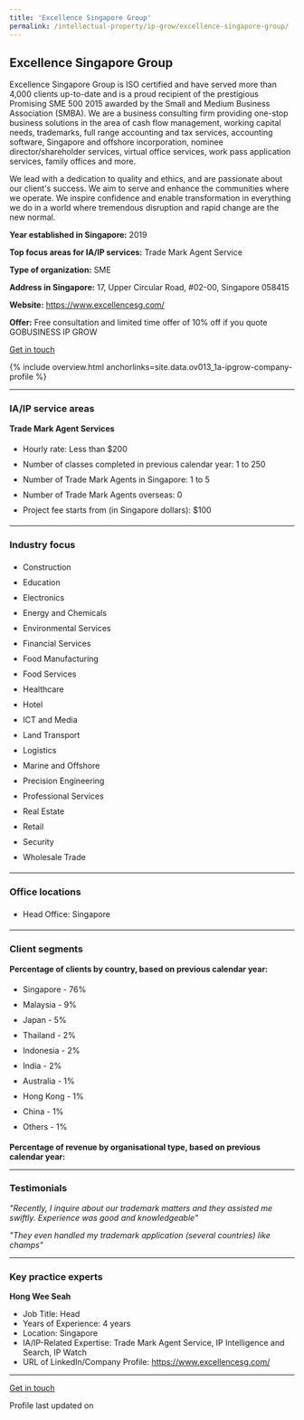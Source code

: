 ```yaml
---
title: 'Excellence Singapore Group'
permalink: /intellectual-property/ip-grow/excellence-singapore-group/
---
```


## Excellence Singapore Group

Excellence Singapore Group is ISO certified and have served more than 4,000 clients up-to-date and is a proud recipient of the prestigious Promising SME 500 2015 awarded by the Small and Medium Business Association (SMBA).
We are a business consulting firm providing one-stop business solutions in the area of cash flow management, working capital needs, trademarks, full range accounting and tax services, accounting software, Singapore and offshore incorporation, nominee director/shareholder services, virtual office services, work pass application services, family offices and more.

We lead with a dedication to quality and ethics, and are passionate about our client's success. We aim to serve and enhance the communities where we operate. We inspire confidence and enable transformation in everything we do in a world where tremendous disruption and rapid change are the new normal.

<b>Year established in Singapore:</b> 2019

<b>Top focus areas for IA/IP services:</b> Trade Mark Agent Service

<b>Type of organization:</b> SME

<b>Address in Singapore:</b> 17, Upper Circular Road, #02-00, Singapore 058415

<b>Website:</b> <a href='https://www.excellencesg.com/'>https://www.excellencesg.com/</a>

<b>Offer:</b> Free consultation and limited time offer of 10% off if you quote GOBUSINESS IP GROW

<a class='btn' href='https://form.gov.sg/6549cfafefc1a10012eba045' target='_blank' rel='noopener'>Get in touch</a>

{% include overview.html anchorlinks=site.data.ov013_1a-ipgrow-company-profile %}

---
<a name='ip-related-service-areas'></a>
### IA/IP service areas

**Trade Mark Agent Services**

<ul>
<li style='line-height: 27px; margin: 0px 0px !important'>Hourly rate:  Less than $200</li>
<li style='line-height: 27px; margin: 0px 0px !important'>Number of classes completed in previous calendar year: 1 to 250</li>
<li style='line-height: 27px; margin: 0px 0px !important'>Number of Trade Mark Agents in Singapore: 1 to 5</li>
<li style='line-height: 27px; margin: 0px 0px !important'>Number of Trade Mark Agents overseas: 0</li>
<li style='line-height: 27px; margin: 0px 0px !important'>Project fee starts from (in Singapore dollars):  $100</li>
</ul>

---
<a name='industry-focus'></a>
### Industry focus

<ul><li style='line-height: 27px; margin: 0px 0px !important'> Construction</li><li style='line-height: 27px; margin: 0px 0px !important'>Education</li><li style='line-height: 27px; margin: 0px 0px !important'>Electronics</li><li style='line-height: 27px; margin: 0px 0px !important'>Energy and Chemicals</li><li style='line-height: 27px; margin: 0px 0px !important'>Environmental Services</li><li style='line-height: 27px; margin: 0px 0px !important'>Financial Services</li><li style='line-height: 27px; margin: 0px 0px !important'>Food Manufacturing</li><li style='line-height: 27px; margin: 0px 0px !important'>Food Services</li><li style='line-height: 27px; margin: 0px 0px !important'>Healthcare</li><li style='line-height: 27px; margin: 0px 0px !important'>Hotel</li><li style='line-height: 27px; margin: 0px 0px !important'>ICT and Media</li><li style='line-height: 27px; margin: 0px 0px !important'>Land Transport</li><li style='line-height: 27px; margin: 0px 0px !important'>Logistics</li><li style='line-height: 27px; margin: 0px 0px !important'>Marine and Offshore</li><li style='line-height: 27px; margin: 0px 0px !important'>Precision Engineering</li><li style='line-height: 27px; margin: 0px 0px !important'>Professional Services</li><li style='line-height: 27px; margin: 0px 0px !important'>Real Estate</li><li style='line-height: 27px; margin: 0px 0px !important'>Retail</li><li style='line-height: 27px; margin: 0px 0px !important'>Security</li><li style='line-height: 27px; margin: 0px 0px !important'>Wholesale Trade</li></ul>

---
<a name='office-locations'></a>
### Office locations

<ul><li style='line-height: 27px; margin: 0px 0px !important'> Head Office: Singapore</li></ul>

---
<a name='client-segments'></a>
### Client segments

**Percentage of clients by country, based on previous calendar year:**

<ul><li style='line-height: 27px; margin: 0px 0px !important'> Singapore - 76%</li><li style='line-height: 27px; margin: 0px 0px !important'>Malaysia - 9%</li><li style='line-height: 27px; margin: 0px 0px !important'>Japan - 5%</li><li style='line-height: 27px; margin: 0px 0px !important'>Thailand - 2%</li><li style='line-height: 27px; margin: 0px 0px !important'>Indonesia - 2%</li><li style='line-height: 27px; margin: 0px 0px !important'>India - 2%</li><li style='line-height: 27px; margin: 0px 0px !important'>Australia - 1%</li><li style='line-height: 27px; margin: 0px 0px !important'>Hong Kong - 1%</li><li style='line-height: 27px; margin: 0px 0px !important'>China - 1%</li><li style='line-height: 27px; margin: 0px 0px !important'>Others - 1%</li></ul>

**Percentage of revenue by organisational type, based on previous calendar year:**

 

---
<a name='testimonials'></a>
### Testimonials

*"Recently, I inquire about our trademark matters and they assisted me swiftly. Experience was good and knowledgeable"*

*"They even handled my trademark application (several countries) like champs"*



---
<a name='key-practice-experts'></a>
### Key practice experts

**Hong Wee Seah**

- Job Title: Head
- Years of Experience: 4 years
- Location: Singapore
- IA/IP-Related Expertise: Trade Mark Agent Service, IP Intelligence and Search, IP Watch
- URL of LinkedIn/Company Profile: <a href="https://www.excellencesg.com/" target="_blank" rel="noopener">https://www.excellencesg.com/</a>


---
<p>
<a class='btn' href='https://form.gov.sg/6549cfafefc1a10012eba045' target='_blank' rel='noopener'>Get in touch</a>
</p>
Profile last updated on 

